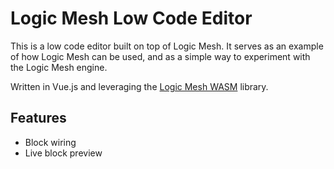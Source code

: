 # Logic Mesh Low Code Editor

This is a low code editor built on top of Logic Mesh. It serves as an example of how Logic Mesh can be used, and as
a simple way to experiment with the Logic Mesh engine.

Written in Vue.js and leveraging the [Logic Mesh WASM](library) library.

## Features
- Block wiring
- Live block preview